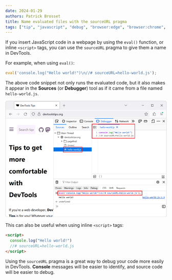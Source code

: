 ```yaml
---
date: 2024-01-29
authors: Patrick Brosset
title: Name evaluated files with the sourceURL pragma
tags: ["tip", "javascript", "debug", "browser:edge", "browser:chrome", "browser:firefox", "browser:safari"]
---
```


If you insert JavaScript code in a webpage by using the `eval()` function, or inline `<script>` tags, you can use the `sourceURL` pragma to give them a name in DevTools.

For example, when using `eval()`:

```js
eval('console.log("Hello world!")\n//# sourceURL=hello-world.js');
```

The above code snippet not only runs the evaluated code, but it also makes it appear in the **Sources** (or **Debugger**) tool as if it came from a file named `hello-world.js`.

![Firefox DevTools, the sourceURL pragma was used when evaluating some code in the Console, and a new file now appears in the Debugger tool, named after the string provided in the sourceURL pragma](../../assets/img/name-evaluated-files.png)

This can also be useful when using inline `<script>` tags:

```html
<script>
  console.log("Hello world!")
  //# sourceURL=hello-world.js
</script>
```

Using the `sourceURL` pragma is a great way to debug your code more easily in DevTools. **Console** messages will be easier to identify, and source code will be easier to debug.
